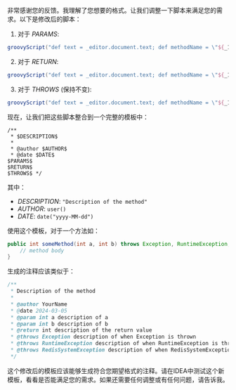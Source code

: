 非常感谢您的反馈。我理解了您想要的格式。让我们调整一下脚本来满足您的需求。以下是修改后的脚本：

1. 对于 $PARAMS$:

```groovy
groovyScript("def text = _editor.document.text; def methodName = \"${_1}\"; def methodStart = text.indexOf(methodName); def paramStart = text.indexOf('(', methodStart); def paramEnd = text.indexOf(')', paramStart); if (paramStart > -1 && paramEnd > -1) { def params = text.substring(paramStart + 1, paramEnd).split(','); def result = ''; for (param in params) { def parts = param.trim().split(' '); if (parts.size() >= 2) { result += ' * @param ' + parts[0] + ' ' + parts[1] + ' description of ' + parts[1] + '\\n' } }; return result } else { return '' }", methodName())
```

2. 对于 $RETURN$:

```groovy
groovyScript("def text = _editor.document.text; def methodName = \"${_1}\"; def methodStart = text.indexOf(methodName); def returnStart = text.lastIndexOf(' ', methodStart); def returnEnd = methodStart; if (returnStart > -1) { def returnType = text.substring(returnStart, returnEnd).trim(); if (returnType != 'void') { return ' * @return ' + returnType + ' description of the return value\\n' } else { return '' } } else { return '' }", methodName())
```

3. 对于 $THROWS$ (保持不变):

```groovy
groovyScript("def text = _editor.document.text; def methodName = \"${_1}\"; def methodStart = text.indexOf(methodName); def throwsIndex = text.indexOf('throws', methodStart); if (throwsIndex > -1) { def end = text.indexOf('{', throwsIndex); def exceptions = text.substring(throwsIndex + 'throws'.length(), end).trim().split(','); def result = ''; for (ex in exceptions) { result += ' * @throws ' + ex.trim() + ' description of when ' + ex.trim() + ' is thrown\\n' }; return result } else { return '' }", methodName())
```

现在，让我们把这些脚本整合到一个完整的模板中：

```
/**
 * $DESCRIPTION$
 *
 * @author $AUTHOR$
 * @date $DATE$
$PARAMS$
$RETURN$
$THROWS$ */
```

其中：
- $DESCRIPTION$: `"Description of the method"`
- $AUTHOR$: `user()`
- $DATE$: `date("yyyy-MM-dd")`

使用这个模板，对于一个方法如：

```java
public int someMethod(int a, int b) throws Exception, RuntimeException, RedisSystemException {
    // method body
}
```

生成的注释应该类似于：

```java
/**
 * Description of the method
 *
 * @author YourName
 * @date 2024-03-05
 * @param int a description of a
 * @param int b description of b
 * @return int description of the return value
 * @throws Exception description of when Exception is thrown
 * @throws RuntimeException description of when RuntimeException is thrown
 * @throws RedisSystemException description of when RedisSystemException is thrown
 */
```

这个修改后的模板应该能够生成符合您期望格式的注释。请在IDEA中测试这个新模板，看看是否能满足您的需求。如果还需要任何调整或有任何问题，请告诉我。